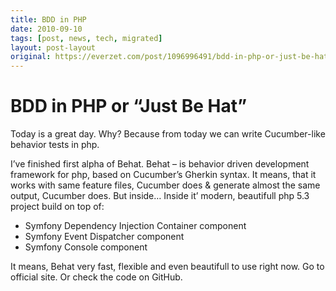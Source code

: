 ```yaml
---
title: BDD in PHP
date: 2010-09-10
tags: [post, news, tech, migrated]
layout: post-layout
original: https://everzet.com/post/1096996491/bdd-in-php-or-just-be-hat
---
```


# BDD in PHP or “Just Be Hat”

Today is a great day. Why? Because from today we can write Cucumber-like behavior tests in php.

I’ve finished first alpha of Behat. Behat – is behavior driven development framework for php,
based on Cucumber’s Gherkin syntax. It means, that it works with same feature files, Cucumber does
& generate almost the same output, Cucumber does. But inside… Inside it’ modern, beautifull php
5.3 project build on top of:

* Symfony Dependency Injection Container component
* Symfony Event Dispatcher component
* Symfony Console component

It means, Behat very fast, flexible and even beautifull to use right now. Go to official site. Or
check the code on GitHub.

